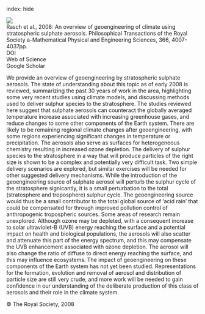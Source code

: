 index: hide

<div class="Citation">
    <div class="Citation-thumb CitationThumb-linked"  data-href="https://doi.org/10.1098/rsta.2008.0131">
      <img src="https://static.claimspace.cloud/climate-study-static/refs/thumbs/8/Rasch_et_al_2008-thumb.png" />
    </div>

  <div class="Citation-body">
    <div class="Citation-text">Rasch et al., 2008: An overview of geoengineering of climate using stratospheric sulphate aerosols. <span class="Article-journal">Philosophical Transactions of the Royal Society a-Mathematical Physical and Engineering Sciences, </span><span class="Article-volume">366, </span>4007-4037pp.</div>
    <div class="Citation-links">
      <div class="CitationLink" data-href="https://doi.org/10.1098/rsta.2008.0131">
        <div class="CitationLink-icon CitationLink-Doi"></div>
        <div class="CitationLink-text">DOI</div>
      </div>
      <div class="CitationLink" data-href="http://cel.webofknowledge.com/InboundService.do?customersID=atyponcel&smartRedirect=yes&mode=FullRecord&IsProductCode=Yes&product=CEL&Init=Yes&Func=Frame&action=retrieve&SrcApp=literatum&SrcAuth=atyponcel&SID=7CNc3cIRaBKjGbSujFM&UT=WOS:000259503200011">
        <div class="CitationLink-icon CitationLink-Isi"></div>
        <div class="CitationLink-text">Web of Science</div>
      </div>
      <div class="CitationLink" data-href="https://scholar.google.com/scholar?q=10.1098/rsta.2008.0131">
        <div class="CitationLink-icon CitationLink-Scholar"></div>
        <div class="CitationLink-text">Google Scholar</div>
      </div>
    </div>
  </div>
</div>

We provide an overview of geoengineering by stratospheric sulphate aerosols. The state of understanding about this topic as of early 2008 is reviewed, summarizing the past 30 years of work in the area, highlighting some very recent studies using climate models, and discussing methods used to deliver sulphur species to the stratosphere. The studies reviewed here suggest that sulphate aerosols can counteract the globally averaged temperature increase associated with increasing greenhouse gases, and reduce changes to some other components of the Earth system. There are likely to be remaining regional climate changes after geoengineering, with some regions experiencing significant changes in temperature or precipitation. The aerosols also serve as surfaces for heterogeneous chemistry resulting in increased ozone depletion. The delivery of sulphur species to the stratosphere in a way that will produce particles of the right size is shown to be a complex and potentially very difficult task. Two simple delivery scenarios are explored, but similar exercises will be needed for other suggested delivery mechanisms. While the introduction of the geoengineering source of sulphate aerosol will perturb the sulphur cycle of the stratosphere signicantly, it is a small perturbation to the total (stratosphere and troposphere) sulphur cycle. The geoengineering source would thus be a small contributor to the total global source of ‘acid rain’ that could be compensated for through improved pollution control of anthropogenic tropospheric sources. Some areas of research remain unexplored. Although ozone may be depleted, with a consequent increase to solar ultraviolet-B (UVB) energy reaching the surface and a potential impact on health and biological populations, the aerosols will also scatter and attenuate this part of the energy spectrum, and this may compensate the UVB enhancement associated with ozone depletion. The aerosol will also change the ratio of diffuse to direct energy reaching the surface, and this may influence ecosystems. The impact of geoengineering on these components of the Earth system has not yet been studied. Representations for the formation, evolution and removal of aerosol and distribution of particle size are still very crude, and more work will be needed to gain confidence in our understanding of the deliberate production of this class of aerosols and their role in the climate system.

<div class="Citation-copy">
&copy; The Royal Society, 2008
</div>